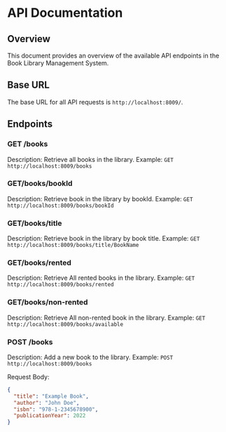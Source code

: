 # API Documentation

## Overview
This document provides an overview of the available API endpoints in the Book Library Management System.

## Base URL
The base URL for all API requests is `http://localhost:8009/`.

## Endpoints

### GET /books
Description: Retrieve all books in the library.
Example: `GET http://localhost:8009/books`

### GET/books/bookId
Description: Retrieve book in the library by bookId.
Example: `GET http://localhost:8009/books/bookId`

### GET/books/title
Description: Retrieve book in the library by book title.
Example: `GET http://localhost:8009/books/title/BookName`

### GET/books/rented
Description: Retrieve All rented books in the library.
Example: `GET http://localhost:8009/books/rented`

### GET/books/non-rented
Description: Retrieve All non-rented book in the library.
Example: `GET http://localhost:8009/books/available`

### POST /books
Description: Add a new book to the library.
Example: `POST http://localhost:8009/books`

Request Body:
```json
{
  "title": "Example Book",
  "author": "John Doe",
  "isbn": "978-1-2345678900",
  "publicationYear": 2022
}
